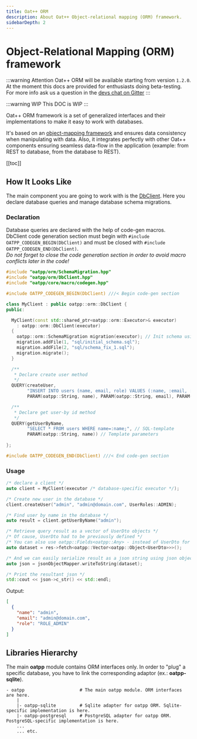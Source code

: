 ```yaml
---
title: Oat++ ORM
description: About Oat++ Object-relational mapping (ORM) framework.
sidebarDepth: 2
---
```


# Object-Relational Mapping (ORM) framework <seo/>

:::warning Attention 
Oat++ ORM will be available starting from version `1.2.0`. 
At the moment this docs are provided for enthusiasts doing beta-testing.   
For more info ask us a question in the [devs chat on Gitter](https://gitter.im/oatpp-framework/Lobby)
:::

:::warning WIP 
This DOC is WIP
:::


Oat++ ORM framework is a set of generalized interfaces and their implementations to make it easy to work with databases.

It's based on an [object-mapping framework](/docs/components/dto/) and ensures data consistency when manipulating with data. 
Also, it integrates perfectly with other Oat++ components ensuring seamless data-flow in the application 
(example: from REST to database, from the database to REST).

[[toc]]

## How It Looks Like

The main component you are going to work with is the [DbClient](/api/latest/oatpp/orm/DbClient/).
Here you declare database queries and manage database schema migrations.

### Declaration

Database queries are declared with the help of code-gen macros.  
DbClient code generation section must begin with 
`#include OATPP_CODEGEN_BEGIN(DbClient)` and must be closed with 
`#include OATPP_CODEGEN_END(DbClient)`.  
*Do not forget to close the code generation section in order to avoid macro conflicts later in the code!*

```cpp
#include "oatpp/orm/SchemaMigration.hpp"
#include "oatpp/orm/DbClient.hpp"
#include "oatpp/core/macro/codegen.hpp"

#include OATPP_CODEGEN_BEGIN(DbClient) ///< Begin code-gen section

class MyClient : public oatpp::orm::DbClient {
public:

  MyClient(const std::shared_ptr<oatpp::orm::Executor>& executor)
    : oatpp::orm::DbClient(executor)
  {
    oatpp::orm::SchemaMigration migration(executor); // Init schema using SchemaMigration
    migration.addFile(1, "sql/initial_schema.sql");
    migration.addFile(2, "sql/schema_fix_1.sql");
    migration.migrate();
  }

  /**
   * Declare create user method
   */
  QUERY(createUser,
        "INSERT INTO users (name, email, role) VALUES (:name, :email, :role);", // SQL-template
        PARAM(oatpp::String, name), PARAM(oatpp::String, email), PARAM(oatpp::Enum<UserRoles>::AsString, role)) // Template parameters

  /**
   * Declare get user-by id method
   */
  QUERY(getUserByName, 
        "SELECT * FROM users WHERE name=:name;", // SQL-template
        PARAM(oatpp::String, name)) // Template parameters
        
};

#include OATPP_CODEGEN_END(DbClient) ///< End code-gen section
```

### Usage

```cpp
/* declare a client */
auto client = MyClient(executor /* database-specific executor */);

/* Create new user in the database */
client.createUser("admin", "admin@domain.com", UserRoles::ADMIN);

/* Find user by name in the database */
auto result = client.getUserByName("admin");

/* Retrieve query result as a vector of UserDto objects */
/* Of cause, UserDto had to be previously defined */
/* You can also use oatpp::Fields<oatpp::Any> - instead of UserDto for any arbitrary result */
auto dataset = res->fetch<oatpp::Vector<oatpp::Object<UserDto>>>();

/* And we can easily serialize result as a json string using json object mapper */
auto json = jsonObjectMapper.writeToString(dataset);

/* Print the resultant json */
std::cout << json->c_str() << std::endl;
```

Output:

```json
[
  {
    "name": "admin",
    "email": "admin@domain.com",
    "role": "ROLE_ADMIN"
  }
]
```

## Libraries Hierarchy

The main **oatpp** module contains ORM interfaces only. In order to "plug" a specific database, 
you have to link the corresponding adaptor (ex.: **oatpp-sqlite**).

```
- oatpp                     # The main oatpp module. ORM interfaces are here.
    |
    |- oatpp-sqlite         # Sqlite adapter for oatpp ORM. Sqlite-specific implementation is here.
    |- oatpp-postgresql     # PostgreSQL adapter for oatpp ORM. PostgreSQL-specific implementation is here.
    ...
    ... etc.
```

